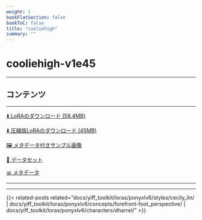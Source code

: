 ```yaml
---
weight: 1
bookFlatSection: false
bookToC: false
title: "cooliehigh"
summary: ""
---
```


<!--markdownlint-disable MD025 MD033 -->

# cooliehigh-v1e45

---

## コンテンツ

---

[⬇️ LoRAのダウンロード (58.4MB)](https://huggingface.co/k4d3/yiff_toolkit/resolve/main/ponyxl_loras/cooliehigh-v1e45.safetensors?download=true)

[⬇️ 圧縮版LoRAのダウンロード (45MB)](https://huggingface.co/k4d3/yiff_toolkit/resolve/main/ponyxl_loras_shrunk_2/cooliehigh-v1e45_frockpt1_th-3.55.safetensors?download=true)

[🖼️ メタデータ付きサンプル画像](https://huggingface.co/k4d3/yiff_toolkit/tree/main/static/{})

[📐 データセット](https://huggingface.co/datasets/k4d3/furry/tree/main/by_cooliehigh)

[📊 メタデータ](https://huggingface.co/k4d3/yiff_toolkit/raw/main/ponyxl_loras/cooliehigh-v1e45.json)

---

---

{{< related-posts related="docs/yiff_toolkit/loras/ponyxlv6/styles/cecily_lin/ | docs/yiff_toolkit/loras/ponyxlv6/concepts/forefront-foot_perspective/ | docs/yiff_toolkit/loras/ponyxlv6/characters/dharrel/" >}}
